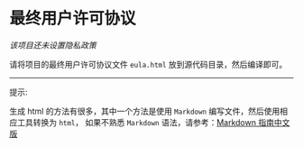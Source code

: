 # 最终用户许可协议

*该项目还未设置隐私政策*

请将项目的最终用户许可协议文件 `eula.html` 放到源代码目录，然后编译即可。

____

提示:

生成 html 的方法有很多，其中一个方法是使用 `Markdown` 编写文件，然后使用相应工具转换为 `html`，
如果不熟悉 `Markdown` 语法，请参考：[Markdown 指南中文版](https://www.markdown.xyz/)
